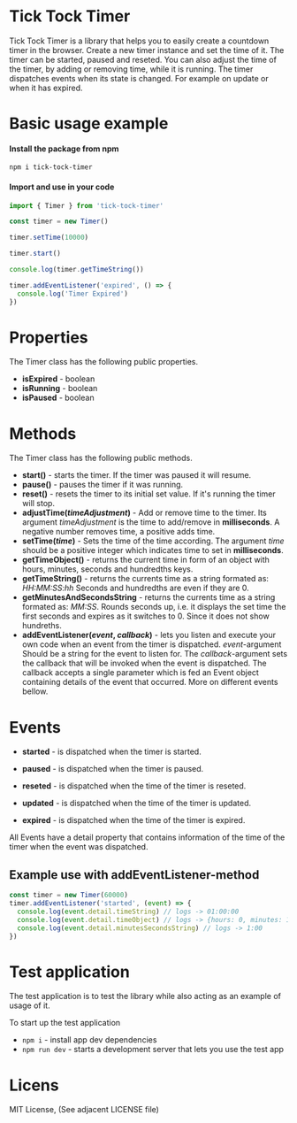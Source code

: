 # Tick Tock Timer

Tick Tock Timer is a library that helps you to easily create a countdown timer in the browser. Create a new timer instance and set the time of it. The timer can be started, paused and reseted. You can also adjust the time of the timer, by adding or removing time, while it is running. The timer dispatches events when its state is changed. For example on update or when it has expired.

# Basic usage example

#### Install the package from npm

`npm i tick-tock-timer`

#### Import and use in your code

```javascript
import { Timer } from 'tick-tock-timer'

const timer = new Timer()

timer.setTime(10000)

timer.start()

console.log(timer.getTimeString())

timer.addEventListener('expired', () => {
  console.log('Timer Expired')
})
```

# Properties

The Timer class has the following public properties.

- **isExpired** - boolean
- **isRunning** - boolean
- **isPaused** - boolean

# Methods

The Timer class has the following public methods.

- **start()** - starts the timer. If the timer was paused it will resume.
- **pause()** - pauses the timer if it was running.
- **reset()** - resets the timer to its initial set value. If it's running the timer will stop.
- **adjustTime(_timeAdjustment_)** - Add or remove time to the timer. Its argument _timeAdjustment_ is the time to add/remove in **milliseconds**. A negative number removes time, a positive adds time.
- **setTime(_time_)** - Sets the time of the time according. The argument _time_ should be a positive integer which indicates time to set in **milliseconds**.
- **getTimeObject()** - returns the current time in form of an object with hours, minutes, seconds and hundredths keys.
- **getTimeString()** - returns the currents time as a string formated as: _HH:MM:SS:hh_ Seconds and hundredths are even if they are 0.
- **getMinutesAndSecondsString** - returns the currents time as a string formated as: _MM:SS_. Rounds seconds up, i.e. it displays the set time the first seconds and expires as it switches to 0. Since it does not show hundreths.
- **addEventListener(_event_, _callback_)** - lets you listen and execute your own code when an event from the timer is dispatched. _event_-argument Should be a string for the event to listen for. The _callback_-argument sets the callback that will be invoked when the event is dispatched. The callback accepts a single parameter which is fed an Event object containing details of the event that occurred. More on different events bellow.

# Events

- **started** - is dispatched when the timer is started.

- **paused** - is dispatched when the timer is paused.

- **reseted** - is dispatched when the time of the timer is reseted.

- **updated** - is dispatched when the time of the timer is updated.

- **expired** - is dispatched when the time of the timer is expired.

All Events have a detail property that contains information of the time of the timer when the event was dispatched.

## Example use with addEventListener-method

```javascript
const timer = new Timer(60000)
timer.addEventListener('started', (event) => {
  console.log(event.detail.timeString) // logs -> 01:00:00
  console.log(event.detail.timeObject) // logs -> {hours: 0, minutes: 1, seconds: 0, hundredths: 0}
  console.log(event.detail.minutesSecondsString) // logs -> 1:00
})
```

# Test application

The test application is to test the library while also acting as an example of usage of it.

To start up the test application

- `npm i` - install app dev dependencies
- `npm run dev` - starts a development server that lets you use the test app

# Licens

MIT License, (See adjacent LICENSE file)
